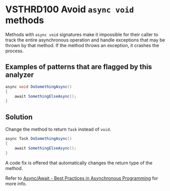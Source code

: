 # VSTHRD100 Avoid `async void` methods

Methods with `async void` signatures make it impossible for their caller to track
the entire asynchronous operation and handle exceptions that may be thrown by that method.
If the method throws an exception, it crashes the process.

## Examples of patterns that are flagged by this analyzer

```csharp
async void DoSomethingAsync()
{
    await SomethingElseAsync();
}
```

## Solution

Change the method to return `Task` instead of `void`.

```csharp
async Task DoSomethingAsync()
{
    await SomethingElseAsync();
}
```

A code fix is offered that automatically changes the return type of the method. 

Refer to [Async/Await - Best Practices in Asynchronous Programming](https://msdn.microsoft.com/en-us/magazine/jj991977.aspx) for more info.
